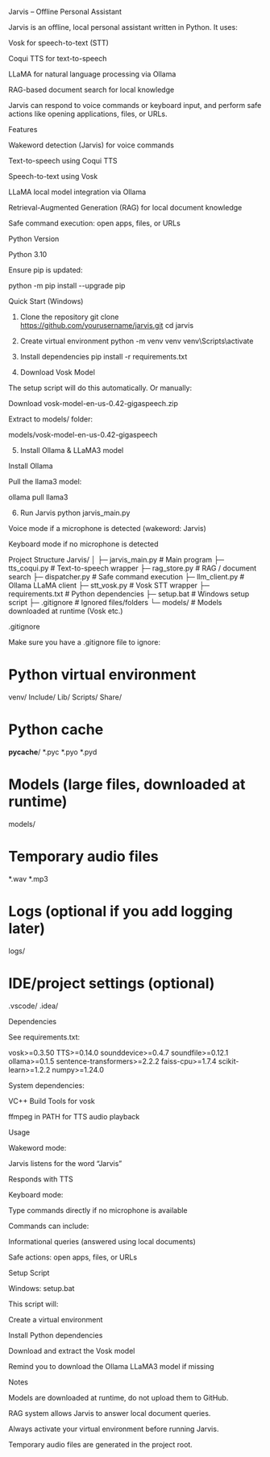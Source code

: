 Jarvis – Offline Personal Assistant

Jarvis is an offline, local personal assistant written in Python. It uses:

Vosk for speech-to-text (STT)

Coqui TTS for text-to-speech

LLaMA for natural language processing via Ollama

RAG-based document search for local knowledge

Jarvis can respond to voice commands or keyboard input, and perform safe actions like opening applications, files, or URLs.

Features

Wakeword detection (Jarvis) for voice commands

Text-to-speech using Coqui TTS

Speech-to-text using Vosk

LLaMA local model integration via Ollama

Retrieval-Augmented Generation (RAG) for local document knowledge

Safe command execution: open apps, files, or URLs

Python Version

Python 3.10

Ensure pip is updated:

python -m pip install --upgrade pip

Quick Start (Windows)
1. Clone the repository
git clone https://github.com/yourusername/jarvis.git
cd jarvis

2. Create virtual environment
python -m venv venv
venv\Scripts\activate

3. Install dependencies
pip install -r requirements.txt

4. Download Vosk Model

The setup script will do this automatically. Or manually:

Download vosk-model-en-us-0.42-gigaspeech.zip

Extract to models/ folder:

models/vosk-model-en-us-0.42-gigaspeech

5. Install Ollama & LLaMA3 model

Install Ollama

Pull the llama3 model:

ollama pull llama3

6. Run Jarvis
python jarvis_main.py


Voice mode if a microphone is detected (wakeword: Jarvis)

Keyboard mode if no microphone is detected

Project Structure
Jarvis/
│
├─ jarvis_main.py        # Main program
├─ tts_coqui.py          # Text-to-speech wrapper
├─ rag_store.py          # RAG / document search
├─ dispatcher.py         # Safe command execution
├─ llm_client.py         # Ollama LLaMA client
├─ stt_vosk.py           # Vosk STT wrapper
├─ requirements.txt      # Python dependencies
├─ setup.bat             # Windows setup script
├─ .gitignore            # Ignored files/folders
└─ models/               # Models downloaded at runtime (Vosk etc.)

.gitignore

Make sure you have a .gitignore file to ignore:

# Python virtual environment
venv/
Include/
Lib/
Scripts/
Share/

# Python cache
__pycache__/
*.pyc
*.pyo
*.pyd

# Models (large files, downloaded at runtime)
models/

# Temporary audio files
*.wav
*.mp3

# Logs (optional if you add logging later)
logs/

# IDE/project settings (optional)
.vscode/
.idea/

Dependencies

See requirements.txt:

vosk>=0.3.50
TTS>=0.14.0
sounddevice>=0.4.7
soundfile>=0.12.1
ollama>=0.1.5
sentence-transformers>=2.2.2
faiss-cpu>=1.7.4
scikit-learn>=1.2.2
numpy>=1.24.0


System dependencies:

VC++ Build Tools for vosk

ffmpeg in PATH for TTS audio playback

Usage

Wakeword mode:

Jarvis listens for the word “Jarvis”

Responds with TTS

Keyboard mode:

Type commands directly if no microphone is available

Commands can include:

Informational queries (answered using local documents)

Safe actions: open apps, files, or URLs

Setup Script

Windows: setup.bat

This script will:

Create a virtual environment

Install Python dependencies

Download and extract the Vosk model

Remind you to download the Ollama LLaMA3 model if missing

Notes

Models are downloaded at runtime, do not upload them to GitHub.

RAG system allows Jarvis to answer local document queries.

Always activate your virtual environment before running Jarvis.

Temporary audio files are generated in the project root.
